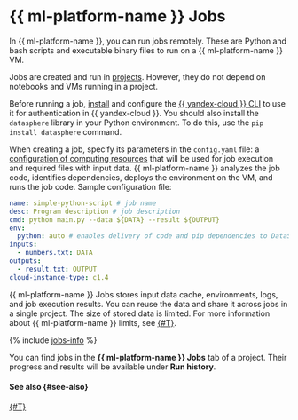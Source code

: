 # {{ ml-platform-name }} Jobs

In {{ ml-platform-name }}, you can run jobs remotely. These are Python and bash scripts and executable binary files to run on a {{ ml-platform-name }} VM.

Jobs are created and run in [projects](project.md). However, they do not depend on notebooks and VMs running in a project.

Before running a job, [install](../../cli/quickstart.md) and configure the [{{ yandex-cloud }} CLI](../../cli/) to use it for authentication in {{ yandex-cloud }}. You should also install the `datasphere` library in your Python environment. To do this, use the `pip install datasphere` command.

When creating a job, specify its parameters in the `config.yaml` file: a [configuration of computing resources](configurations.md) that will be used for job execution and required files with input data. {{ ml-platform-name }} analyzes the job code, identifies dependencies, deploys the environment on the VM, and runs the job code. Sample configuration file:

```yaml
name: simple-python-script # job name
desc: Program description # job description
cmd: python main.py --data ${DATA} --result ${OUTPUT}
env:
  python: auto # enables delivery of code and pip dependencies to DataSphere
inputs:
  - numbers.txt: DATA
outputs:
  - result.txt: OUTPUT
cloud-instance-type: c1.4
```

{{ ml-platform-name }} Jobs stores input data cache, environments, logs, and job execution results. You can reuse the data and share it across jobs in a single project. The size of stored data is limited. For more information about {{ ml-platform-name }} limits, see [{#T}](limits.md).

{% include [jobs-info](../../_includes/datasphere/jobs-environment.md) %}

You can find jobs in the **{{ ml-platform-name }} Jobs** tab of a project. Their progress and results will be available under **Run history**.

#### See also {#see-also}

[{#T}](../operations/projects/work-with-jobs.md)